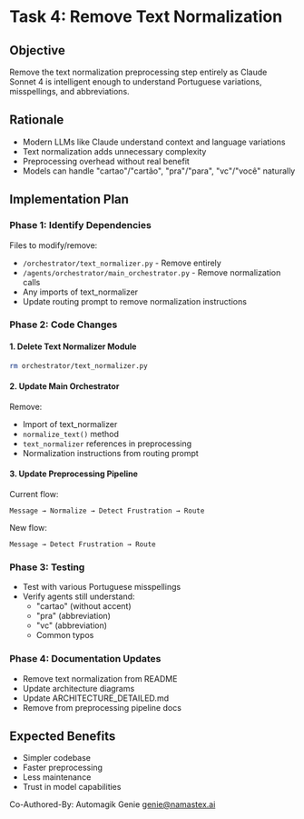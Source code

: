 # Task 4: Remove Text Normalization

## Objective
Remove the text normalization preprocessing step entirely as Claude Sonnet 4 is intelligent enough to understand Portuguese variations, misspellings, and abbreviations.

## Rationale
- Modern LLMs like Claude understand context and language variations
- Text normalization adds unnecessary complexity
- Preprocessing overhead without real benefit
- Models can handle "cartao"/"cartão", "pra"/"para", "vc"/"você" naturally

## Implementation Plan

### Phase 1: Identify Dependencies
Files to modify/remove:
- `/orchestrator/text_normalizer.py` - Remove entirely
- `/agents/orchestrator/main_orchestrator.py` - Remove normalization calls
- Any imports of text_normalizer
- Update routing prompt to remove normalization instructions

### Phase 2: Code Changes

#### 1. Delete Text Normalizer Module
```bash
rm orchestrator/text_normalizer.py
```

#### 2. Update Main Orchestrator
Remove:
- Import of text_normalizer
- `normalize_text()` method
- `text_normalizer` references in preprocessing
- Normalization instructions from routing prompt

#### 3. Update Preprocessing Pipeline
Current flow:
```
Message → Normalize → Detect Frustration → Route
```

New flow:
```
Message → Detect Frustration → Route
```

### Phase 3: Testing
- Test with various Portuguese misspellings
- Verify agents still understand:
  - "cartao" (without accent)
  - "pra" (abbreviation)
  - "vc" (abbreviation)
  - Common typos

### Phase 4: Documentation Updates
- Remove text normalization from README
- Update architecture diagrams
- Update ARCHITECTURE_DETAILED.md
- Remove from preprocessing pipeline docs

## Expected Benefits
- Simpler codebase
- Faster preprocessing
- Less maintenance
- Trust in model capabilities

Co-Authored-By: Automagik Genie <genie@namastex.ai>